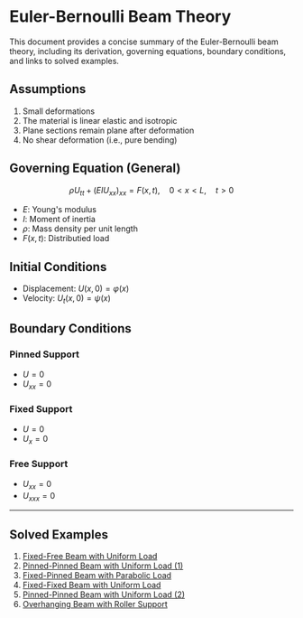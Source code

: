 # Euler-Bernoulli Beam Theory

This document provides a concise summary of the Euler-Bernoulli beam theory, including its derivation, governing equations, boundary conditions, and links to solved examples.

## Assumptions

1. Small deformations  
2. The material is linear elastic and isotropic  
3. Plane sections remain plane after deformation  
4. No shear deformation (i.e., pure bending)

## Governing Equation (General)

$$
\rho U_{tt} + (EIU_{xx})_{xx} = F(x,t), \quad 0 < x < L, \quad t > 0
$$

- $E$: Young's modulus  
- $I$: Moment of inertia  
- $\rho$: Mass density per unit length
- $F(x,t)$: Distributied load



## Initial Conditions

- Displacement: $U(x,0) = \varphi(x)$  
- Velocity: $U_t(x,0) = \psi(x)$

## Boundary Conditions

### Pinned Support
- $U = 0$
- $U_{xx} = 0$

### Fixed Support
- $U = 0$
- $U_x = 0$

### Free Support
- $U_{xx} = 0$
- $U_{xxx} = 0$

---

## Solved Examples

1. [Fixed-Free Beam with Uniform Load](https://github.com/hozzaifaa/matlab-euler-bernoulli-beam-examples/blob/main/02_Fixed_Free_Beam_Uniform_Load.md)
2. [Pinned-Pinned Beam with Uniform Load (1)](https://github.com/hozzaifaa/matlab-euler-bernoulli-beam-examples/blob/main/03_Pinned_Pinned_Beam_Uniform_Load.md)
3. [Fixed-Pinned Beam with Parabolic Load](https://github.com/hozzaifaa/matlab-euler-bernoulli-beam-examples/blob/main/04_Fixed_Pinned_Beam_Parabolic_Load.md)
4. [Fixed-Fixed Beam with Uniform Load](https://github.com/hozzaifaa/matlab-euler-bernoulli-beam-examples/blob/main/05_Fixed_Fixed_Beam_Uniform_Load.md)
5. [Pinned-Pinned Beam with Uniform Load (2)](https://github.com/hozzaifaa/matlab-euler-bernoulli-beam-examples/blob/main/06_Pinned_Pinned_Beam_Uniform_Load_2.md)
6. [Overhanging Beam with Roller Support](https://github.com/hozzaifaa/matlab-euler-bernoulli-beam-examples/blob/main/07_Overhanging_Beam_Roller_Support.md)
